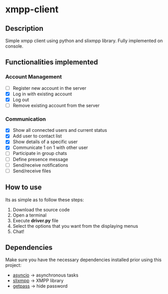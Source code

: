 # xmpp-client

## Description
Simple xmpp client using python and slixmpp library. Fully implemented on console.

## Functionalities implemented
### Account Management
- [ ] Register new account in the server
- [x] Log in with existing account
- [x] Log out
- [ ] Remove existing account from the server

### Communication
- [x] Show all connected users and current status
- [x] Add user to contact list
- [x] Show details of a specific user
- [x] Communicate 1 on 1 with other user
- [ ] Participate in group chats
- [ ] Define presence message
- [ ] Send/receive notifications
- [ ] Send/receive files

## How to use
Its as simple as to follow these steps:
1. Download the source code
2. Open a terminal
3. Execute **driver.py** file
4. Select the options that you want from the displaying menus
5. Chat!

## Dependencies
Make sure you have the necessary dependencies installed prior using this project:
- [asyncio](https://docs.python.org/3/library/asyncio.html) -> asynchronous tasks
- [slixmpp](https://slixmpp.readthedocs.io/en/latest/) -> XMPP library
- [getpass](https://docs.python.org/3/library/getpass.html) -> hide password

